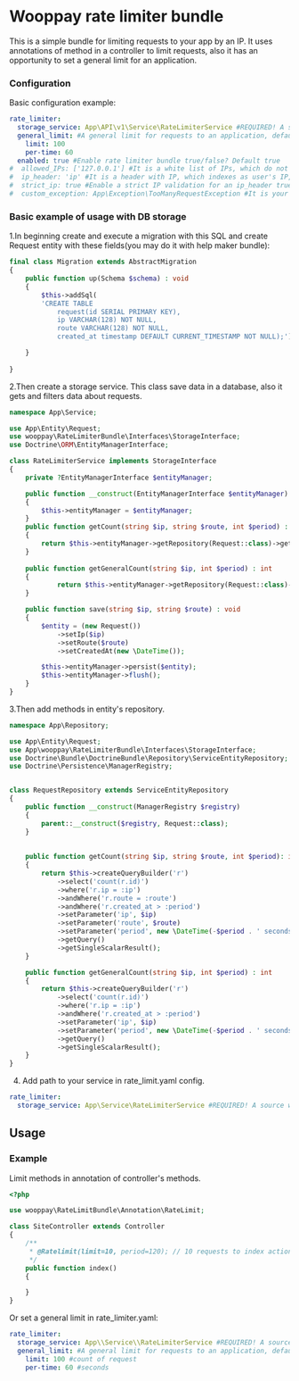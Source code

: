 Wooppay rate limiter bundle
========================

This is a simple bundle for limiting requests to your app by an IP. It uses annotations of method in a controller to
limit requests, also it has an opportunity to set a general limit for an application.

### Configuration

Basic configuration example:

```yaml
rate_limiter:
  storage_service: App\API\v1\Service\RateLimiterService #REQUIRED! A source with requests' data, it should implement RateLimiterBundle\Interfaces\StorageInterface.
  general_limit: #A general limit for requests to an application, default null
    limit: 100
    per-time: 60
  enabled: true #Enable rate limiter bundle true/false? Default true
#  allowed_IPs: ['127.0.0.1'] #It is a white list of IPs, which do not have limits
#  ip_header: 'ip' #It is a header with IP, which indexes as user's IP, if allowed_IPs contain client remote address
#  strict_ip: true #Enable a strict IP validation for an ip_header true/false? Default false
#  custom_exception: App\Exception\TooManyRequestException #It is your class for customization message of the TooManyRequestException, it should implement RateLimiterBundle\Interfaces\ExceptionInterface
```

### Basic example of usage with DB storage

1.In beginning create and execute a migration with this SQL and create Request entity with these fields(you may do it with help maker bundle):

```php
final class Migration extends AbstractMigration
{
    public function up(Schema $schema) : void
    {
        $this->addSql(
        'CREATE TABLE 
            request(id SERIAL PRIMARY KEY), 
            ip VARCHAR(128) NOT NULL,
            route VARCHAR(128) NOT NULL, 
            created_at timestamp DEFAULT CURRENT_TIMESTAMP NOT NULL);');

    }
   
}
```

2.Then create a storage service. This class save data in a database, also it gets and filters data about requests.

```php
namespace App\Service;

use App\Entity\Request;
use wooppay\RateLimiterBundle\Interfaces\StorageInterface;
use Doctrine\ORM\EntityManagerInterface;

class RateLimiterService implements StorageInterface
{
	private ?EntityManagerInterface $entityManager;

	public function __construct(EntityManagerInterface $entityManager)
	{
		$this->entityManager = $entityManager;
	}
	public function getCount(string $ip, string $route, int $period) : int
	{
		return $this->entityManager->getRepository(Request::class)->getCount($ip, $route, $period);
	}
	
	public function getGeneralCount(string $ip, int $period) : int
	{
	        return $this->entityManager->getRepository(Request::class)->getGeneralCount($ip, $period);
	}

	public function save(string $ip, string $route) : void
	{
		$entity = (new Request())
			->setIp($ip)
			->setRoute($route)
			->setCreatedAt(new \DateTime());

		$this->entityManager->persist($entity);
		$this->entityManager->flush();
	}
}
```

3.Then add methods in entity's repository.

```php
namespace App\Repository;

use App\Entity\Request;
use App\wooppay\RateLimiterBundle\Interfaces\StorageInterface;
use Doctrine\Bundle\DoctrineBundle\Repository\ServiceEntityRepository;
use Doctrine\Persistence\ManagerRegistry;


class RequestRepository extends ServiceEntityRepository
{
    public function __construct(ManagerRegistry $registry)
    {
        parent::__construct($registry, Request::class);
    }
    
    
    public function getCount(string $ip, string $route, int $period): int
    {
        return $this->createQueryBuilder('r')
			->select('count(r.id)')
			->where('r.ip = :ip')
			->andWhere('r.route = :route')
			->andWhere('r.created_at > :period')
			->setParameter('ip', $ip)
			->setParameter('route', $route)
			->setParameter('period', new \DateTime(-$period . ' seconds'))
			->getQuery()
			->getSingleScalarResult();
    }

    public function getGeneralCount(string $ip, int $period) : int
    {
        return $this->createQueryBuilder('r')
            ->select('count(r.id)')
            ->where('r.ip = :ip')
            ->andWhere('r.created_at > :period')
            ->setParameter('ip', $ip)
            ->setParameter('period', new \DateTime(-$period . ' seconds'))
            ->getQuery()
            ->getSingleScalarResult();
    }
}
```

4. Add path to your service in rate_limit.yaml config.

```yaml
rate_limiter:
  storage_service: App\Service\RateLimiterService #REQUIRED! A source with requests' data, it should implement RateLimiterBundle\Interfaces\StorageInterface.
```

## Usage

### Example

Limit methods in annotation of controller's methods.
```php
<?php

use wooppay\RateLimitBundle\Annotation\RateLimit;

class SiteController extends Controller
{
    /**
     * @Ratelimit(limit=10, period=120); // 10 requests to index action allowed in 120 seconds.
     */
    public function index()
    {

    }
}
```

Or set a general limit in rate_limiter.yaml:

```yaml
rate_limiter:
  storage_service: App\\Service\\RateLimiterService #REQUIRED! A source with requests' data, it should implement RateLimiterBundle\\Interfaces\\StorageInterface.
  general_limit: #A general limit for requests to an application, default null
    limit: 100 #count of request
    per-time: 60 #seconds
```



